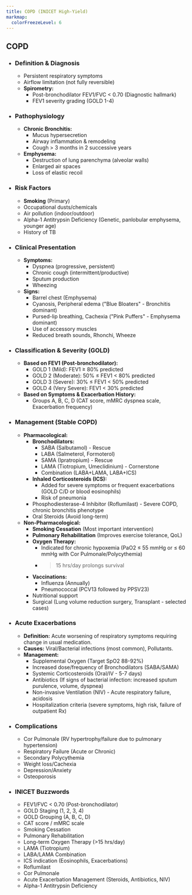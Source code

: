 ```yaml
---
title: COPD (INICET High-Yield)
markmap:
  colorFreezeLevel: 6
---
```


## COPD
- ### Definition & Diagnosis
  - Persistent respiratory symptoms
  - Airflow limitation (not fully reversible)
  - **Spirometry:**
    - Post-bronchodilator FEV1/FVC < 0.70 (Diagnostic hallmark)
    - FEV1 severity grading (GOLD 1-4)
- ### Pathophysiology
  - **Chronic Bronchitis:**
    - Mucus hypersecretion
    - Airway inflammation & remodeling
    - Cough > 3 months in 2 successive years
  - **Emphysema:**
    - Destruction of lung parenchyma (alveolar walls)
    - Enlarged air spaces
    - Loss of elastic recoil
- ### Risk Factors
  - **Smoking** (Primary)
  - Occupational dusts/chemicals
  - Air pollution (indoor/outdoor)
  - Alpha-1 Antitrypsin Deficiency (Genetic, panlobular emphysema, younger age)
  - History of TB
- ### Clinical Presentation
  - **Symptoms:**
    - Dyspnea (progressive, persistent)
    - Chronic cough (intermittent/productive)
    - Sputum production
    - Wheezing
  - **Signs:**
    - Barrel chest (Emphysema)
    - Cyanosis, Peripheral edema ("Blue Bloaters" - Bronchitis dominant)
    - Pursed-lip breathing, Cachexia ("Pink Puffers" - Emphysema dominant)
    - Use of accessory muscles
    - Reduced breath sounds, Rhonchi, Wheeze
- ### Classification & Severity (GOLD)
  - **Based on FEV1 (Post-bronchodilator):**
    - GOLD 1 (Mild): FEV1 ≥ 80% predicted
    - GOLD 2 (Moderate): 50% ≤ FEV1 < 80% predicted
    - GOLD 3 (Severe): 30% ≤ FEV1 < 50% predicted
    - GOLD 4 (Very Severe): FEV1 < 30% predicted
  - **Based on Symptoms & Exacerbation History:**
    - Groups A, B, C, D (CAT score, mMRC dyspnea scale, Exacerbation frequency)
- ### Management (Stable COPD)
  - **Pharmacological:**
    - **Bronchodilators:**
      - SABA (Salbutamol) - Rescue
      - LABA (Salmeterol, Formoterol)
      - SAMA (Ipratropium) - Rescue
      - LAMA (Tiotropium, Umeclidinium) - Cornerstone
      - Combination (LABA+LAMA, LABA+ICS)
    - **Inhaled Corticosteroids (ICS):**
      - Added for severe symptoms or frequent exacerbations (GOLD C/D or blood eosinophils)
      - Risk of pneumonia
    - Phosphodiesterase-4 Inhibitor (Roflumilast) - Severe COPD, chronic bronchitis phenotype
    - Oral Steroids (Avoid long-term)
  - **Non-Pharmacological:**
    - **Smoking Cessation** (Most important intervention)
    - **Pulmonary Rehabilitation** (Improves exercise tolerance, QoL)
    - **Oxygen Therapy:**
      - Indicated for chronic hypoxemia (PaO2 ≤ 55 mmHg or ≤ 60 mmHg with Cor Pulmonale/Polycythemia)
      - >15 hrs/day prolongs survival
    - **Vaccinations:**
      - Influenza (Annually)
      - Pneumococcal (PCV13 followed by PPSV23)
    - Nutritional support
    - Surgical (Lung volume reduction surgery, Transplant - selected cases)
- ### Acute Exacerbations
  - **Definition:** Acute worsening of respiratory symptoms requiring change in usual medication.
  - **Causes:** Viral/Bacterial infections (most common), Pollutants.
  - **Management:**
    - Supplemental Oxygen (Target SpO2 88-92%)
    - Increased dose/frequency of Bronchodilators (SABA/SAMA)
    - Systemic Corticosteroids (Oral/IV - 5-7 days)
    - Antibiotics (If signs of bacterial infection: increased sputum purulence, volume, dyspnea)
    - Non-invasive Ventilation (NIV) - Acute respiratory failure, acidosis
    - Hospitalization criteria (severe symptoms, high risk, failure of outpatient Rx)
- ### Complications
  - Cor Pulmonale (RV hypertrophy/failure due to pulmonary hypertension)
  - Respiratory Failure (Acute or Chronic)
  - Secondary Polycythemia
  - Weight loss/Cachexia
  - Depression/Anxiety
  - Osteoporosis
- ### INICET Buzzwords
  - FEV1/FVC < 0.70 (Post-bronchodilator)
  - GOLD Staging (1, 2, 3, 4)
  - GOLD Grouping (A, B, C, D)
  - CAT score / mMRC scale
  - Smoking Cessation
  - Pulmonary Rehabilitation
  - Long-term Oxygen Therapy (>15 hrs/day)
  - LAMA (Tiotropium)
  - LABA/LAMA Combination
  - ICS indication (Eosinophils, Exacerbations)
  - Roflumilast
  - Cor Pulmonale
  - Acute Exacerbation Management (Steroids, Antibiotics, NIV)
  - Alpha-1 Antitrypsin Deficiency



